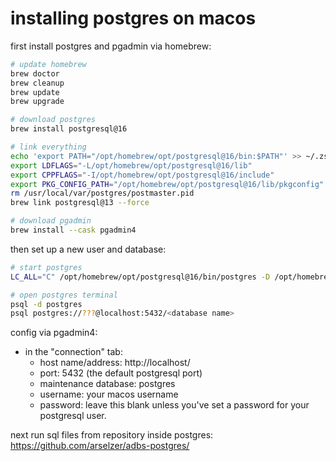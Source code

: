 # installing postgres on macos

first install postgres and pgadmin via homebrew:

```bash
# update homebrew
brew doctor
brew cleanup
brew update
brew upgrade

# download postgres
brew install postgresql@16

# link everything
echo 'export PATH="/opt/homebrew/opt/postgresql@16/bin:$PATH"' >> ~/.zshrc
export LDFLAGS="-L/opt/homebrew/opt/postgresql@16/lib"
export CPPFLAGS="-I/opt/homebrew/opt/postgresql@16/include"
export PKG_CONFIG_PATH="/opt/homebrew/opt/postgresql@16/lib/pkgconfig"
rm /usr/local/var/postgres/postmaster.pid
brew link postgresql@13 --force

# download pgadmin
brew install --cask pgadmin4
```

then set up a new user and database:

```bash
# start postgres
LC_ALL="C" /opt/homebrew/opt/postgresql@16/bin/postgres -D /opt/homebrew/var/postgresql@16

# open postgres terminal
psql -d postgres
psql postgres://???@localhost:5432/<database name>
```

config via pgadmin4:

- in the "connection" tab:
     - host name/address: http://localhost/
     - port: 5432 (the default postgresql port)
     - maintenance database: postgres
     - username: your macos username
     - password: leave this blank unless you've set a password for your postgresql user.

next run sql files from repository inside postgres: https://github.com/arselzer/adbs-postgres/
